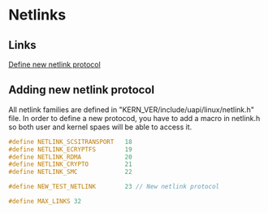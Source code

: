 # Netlinks

## Links 

[Define new netlink protocol](https://www.linuxjournal.com/article/7356)

## Adding new netlink protocol

All netlink families are defined in "KERN_VER/include/uapi/linux/netlink.h" file.
In order to define a new protocod, you have to add a macro in netlink.h so
both user and kernel spaes will be able to access it.

``` C
#define NETLINK_SCSITRANSPORT	18
#define NETLINK_ECRYPTFS        19
#define NETLINK_RDMA            20
#define NETLINK_CRYPTO          21	
#define NETLINK_SMC             22	

#define NEW_TEST_NETLINK        23 // New netlink protocol

#define MAX_LINKS 32		
```

